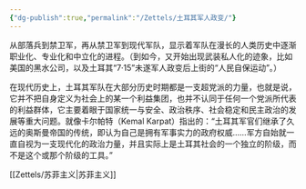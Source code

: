 ```yaml
---
{"dg-publish":true,"permalink":"/Zettels/土耳其军人政变/"}
---
```



从部落兵到禁卫军，再从禁卫军到现代军队，显示着军队在漫长的人类历史中逐渐职业化、专业化和中立化的进程。（到如今，又开始出现武装私人化的迹象，比如美国的黑水公司，以及土耳其“7·15”未遂军人政变后上街的“人民自保运动”。）

在现代历史上，土耳其军队在大部分历史时期都是一支超党派的力量，也就是说，它并不把自身定义为社会上的某一个利益集团，也并不认同于任何一个党派所代表的利益群体，它主要着眼于国家统一与安全、政治秩序、社会稳定和民主政治的发展等重大问题。就像卡尔帕特（Kemal Karpat）指出的：“土耳其军官们继承了久远的奥斯曼帝国的传统，即认为自己是拥有军事实力的政府权威……军方自始就一直自视为一支现代化的政治力量，并且实际上是土耳其社会的一个独立的阶级，而不是这个或那个阶级的工具。”

[[Zettels/苏菲主义\|苏菲主义]]

